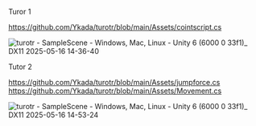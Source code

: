 Turor 1

https://github.com/Ykada/turotr/blob/main/Assets/cointscript.cs

![turotr - SampleScene - Windows, Mac, Linux - Unity 6 (6000 0 33f1)_ _DX11_ 2025-05-16 14-36-40](https://github.com/user-attachments/assets/e8a9db70-e08c-4a43-9ace-ab3d5488d118)

Tutor 2

https://github.com/Ykada/turotr/blob/main/Assets/jumpforce.cs
https://github.com/Ykada/turotr/blob/main/Assets/Movement.cs

![turotr - SampleScene - Windows, Mac, Linux - Unity 6 (6000 0 33f1)_ _DX11_ 2025-05-16 14-53-24](https://github.com/user-attachments/assets/44424b2c-d1ee-41c5-b9e1-2c5a86884e80)
